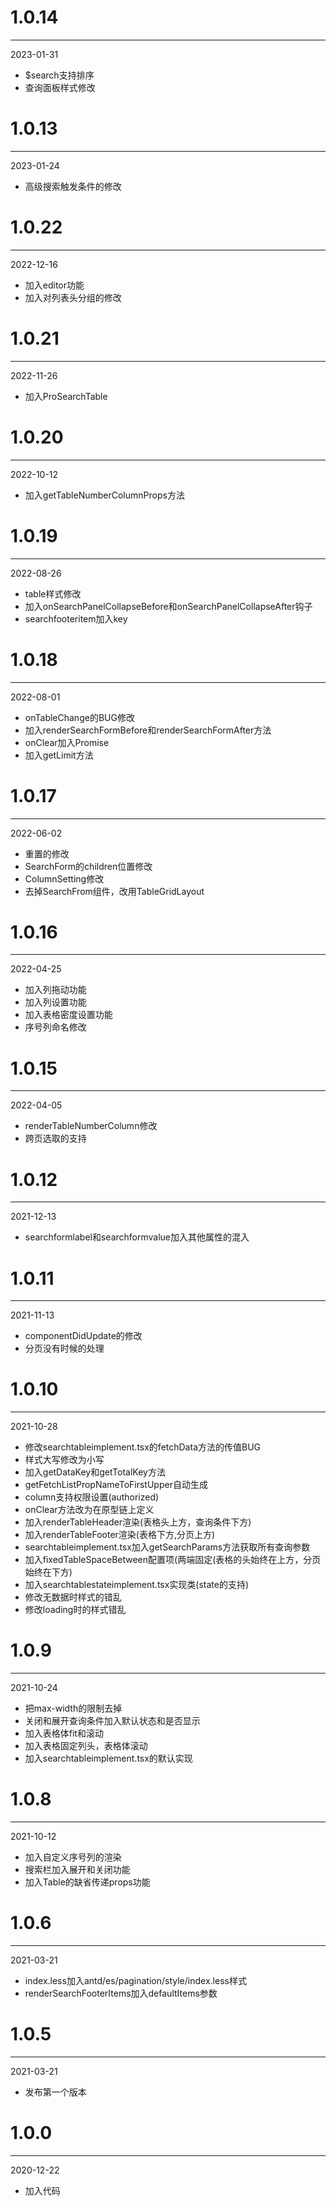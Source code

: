 # 1.0.14

***

2023-01-31

* $search支持排序
* 查询面板样式修改

# 1.0.13

***

2023-01-24

* 高级搜索触发条件的修改

# 1.0.22

***

2022-12-16

* 加入editor功能
* 加入对列表头分组的修改

# 1.0.21

***

2022-11-26

* 加入ProSearchTable

# 1.0.20

***

2022-10-12

* 加入getTableNumberColumnProps方法

# 1.0.19

***

2022-08-26

* table样式修改
* 加入onSearchPanelCollapseBefore和onSearchPanelCollapseAfter钩子
* searchfooteritem加入key

# 1.0.18

***

2022-08-01

* onTableChange的BUG修改
* 加入renderSearchFormBefore和renderSearchFormAfter方法
* onClear加入Promise
* 加入getLimit方法

# 1.0.17

***

2022-06-02

* 重置的修改
* SearchForm的children位置修改
* ColumnSetting修改
* 去掉SearchFrom组件，改用TableGridLayout

# 1.0.16

***

2022-04-25

* 加入列拖动功能
* 加入列设置功能
* 加入表格密度设置功能
* 序号列命名修改

# 1.0.15

***

2022-04-05

* renderTableNumberColumn修改
* 跨页选取的支持

# 1.0.12

***

2021-12-13

* searchformlabel和searchformvalue加入其他属性的混入

# 1.0.11

***

2021-11-13

* componentDidUpdate的修改
* 分页没有时候的处理

# 1.0.10

***

2021-10-28

* 修改searchtableimplement.tsx的fetchData方法的传值BUG
* 样式大写修改为小写
* 加入getDataKey和getTotalKey方法
* getFetchListPropNameToFirstUpper自动生成
* column支持权限设置(authorized)
* onClear方法改为在原型链上定义
* 加入renderTableHeader渲染(表格头上方，查询条件下方)
* 加入renderTableFooter渲染(表格下方,分页上方)
* searchtableimplement.tsx加入getSearchParams方法获取所有查询参数
* 加入fixedTableSpaceBetween配置项(两端固定(表格的头始终在上方，分页始终在下方)
* 加入searchtablestateimplement.tsx实现类(state的支持)
* 修改无数据时样式的错乱
* 修改loading时的样式错乱

# 1.0.9

***

2021-10-24

* 把max-width的限制去掉
* 关闭和展开查询条件加入默认状态和是否显示
* 加入表格体fit和滚动
* 加入表格固定列头，表格体滚动
* 加入searchtableimplement.tsx的默认实现

# 1.0.8

***

2021-10-12

* 加入自定义序号列的渲染
* 搜索栏加入展开和关闭功能
* 加入Table的缺省传递props功能

# 1.0.6

***

2021-03-21

* index.less加入antd/es/pagination/style/index.less样式
* renderSearchFooterItems加入defaultItems参数

# 1.0.5

***

2021-03-21

* 发布第一个版本

# 1.0.0

***

2020-12-22

* 加入代码

